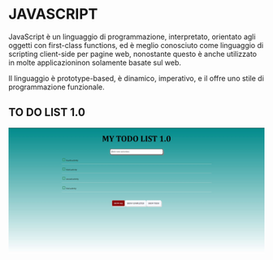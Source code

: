 # JAVASCRIPT
JavaScript  è un linguaggio di programmazione, interpretato, orientato agli oggetti  con  first-class functions,  ed è meglio conosciuto come linguaggio di scripting client-side per pagine web, nonostante questo è anche utilizzato in molte applicazioninon solamente basate sul web.

Il linguaggio è prototype-based,  è  dinamico, imperativo, e il offre uno stile di programmazione funzionale.


## TO DO LIST 1.0

![step1](https://github.com/MariaPantone/Javascript_projects/blob/main/Img_todolist.JPG)
